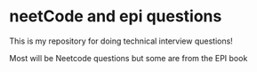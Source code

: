 # neetCode and epi questions

This is my repository for doing technical interview questions!

Most will be Neetcode questions but some are from the EPI book
